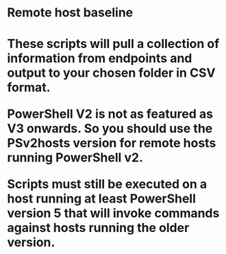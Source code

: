 <h1>Remote host baseline<h1/>

These scripts will pull a collection of information from endpoints and output to your chosen folder in CSV format.

PowerShell V2 is not as featured as V3 onwards. So you should use the PSv2hosts version for remote hosts running PowerShell v2.

Scripts must still be executed on a host running at least PowerShell version 5 that will invoke commands against hosts running the older version.
